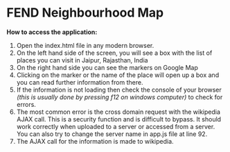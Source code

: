 # FEND Neighbourhood Map

**How to access the application:**
1. Open the index.html file in any modern browser.
2. On the left hand side of the screen, you will see a box with the list of places you can visit in Jaipur, Rajasthan, India
3. On the right hand side you can see the markers on Google Map
4. Clicking on the marker or the name of the place will open up a box and you can read further information from there.
5. If the information is not loading then check the console of your browser *(this is usually done by pressing f12 on windows computer)* to check for errors.
6. The most common error is the cross domain request with the wikipedia AJAX call. This is a security function and is difficult to bypass. It should work correctly when uploaded to a server or accessed from a server. You can also try to change the server name in app.js file at line 92.
10. The AJAX call for the information is made to wikipedia. 
